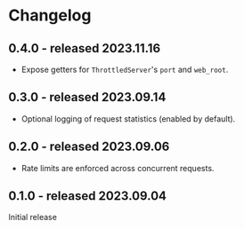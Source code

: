 # Changelog

## 0.4.0 - released 2023.11.16

- Expose getters for `ThrottledServer`'s `port` and `web_root`.

## 0.3.0 - released 2023.09.14

- Optional logging of request statistics (enabled by default).

## 0.2.0 - released 2023.09.06

- Rate limits are enforced across concurrent requests.

## 0.1.0 - released 2023.09.04

Initial release


